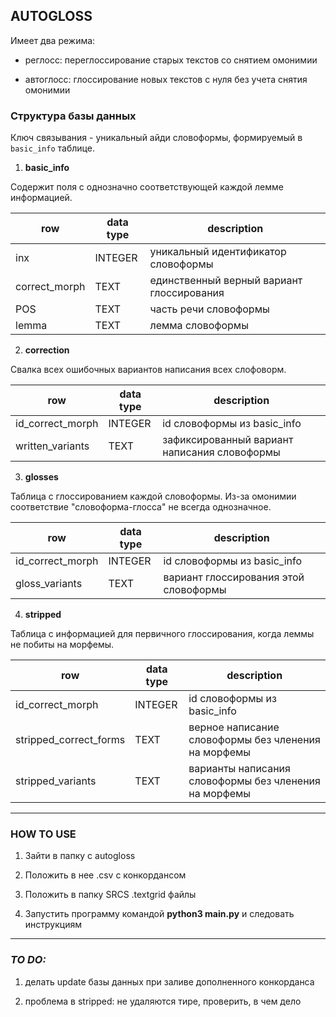 ## AUTOGLOSS

Имеет два режима:

- реглосс: переглоссирование старых текстов со снятием омонимии

- автоглосс: глоссирование новых текстов с нуля без учета снятия омонимии

### Структура базы данных

Ключ связывания - уникальный айди словоформы, формируемый в `basic_info` таблице.

1. **basic_info**

Содержит поля с однозначно соответствующей каждой лемме информацией.

|row | data type | description |
| ------- | ---------- | ---------- |
|inx | INTEGER | уникальный идентификатор словоформы |
|correct_morph | TEXT | единственный верный вариант глоссирования |
|POS | TEXT | часть речи словоформы |
|lemma | TEXT | лемма словоформы|

2. **correction**

Свалка всех ошибочных вариантов написания всех слофоворм.

|row | data type | description |
| ------- | ---------- | ---------- |
|id\_correct\_morph | INTEGER | id словоформы из basic\_info|
| written\_variants | TEXT | зафиксированный вариант написания словоформы |

3. **glosses**

Таблица с глоссированием каждой словоформы. Из-за омонимии соответствие "словоформа-глосса" не всегда однозначное.

|row | data type | description |
| ------- | ---------- | ---------- |
|id\_correct\_morph | INTEGER | id словоформы из basic\_info|
|gloss\_variants | TEXT | вариант глоссирования этой словоформы|

4. **stripped**

Таблица с информацией для первичного глоссирования, когда леммы не побиты на морфемы.

|row | data type | description |
| ------- | ---------- | ---------- |
|id\_correct\_morph | INTEGER | id словоформы из basic\_info|
|stripped\_correct\_forms | TEXT| верное написание словоформы без членения на морфемы |
|stripped_variants|TEXT| варианты написания словоформы без членения на морфемы |
__________


### HOW TO USE

1. Зайти в папку с autogloss

2. Положить в нее .csv с конкордансом

3. Положить в папку SRCS .textgrid файлы

4. Запустить программу командой **python3 main.py** и следовать инструкциям

__________
### *TO DO:*
 

1. делать update базы данных при заливе дополненного конкорданса

2. проблема в stripped: не удаляются тире, проверить, в чем дело
